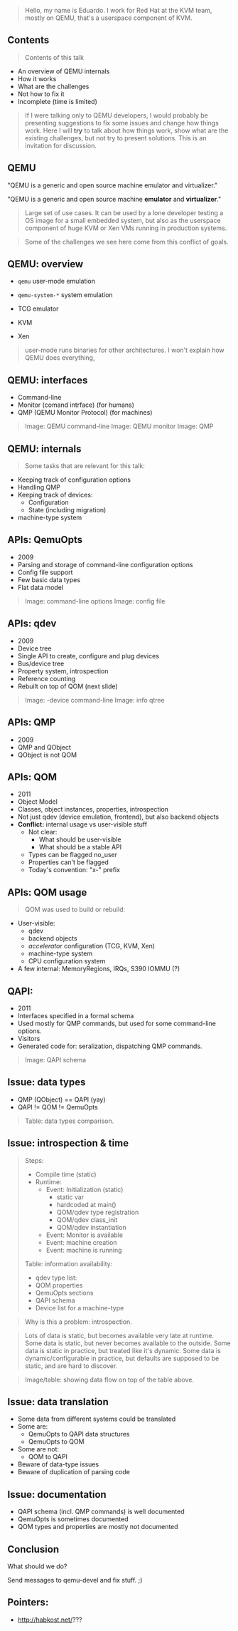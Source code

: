
> Hello, my name is Eduardo. I work for Red Hat at the KVM team,
> mostly on QEMU, that's a userspace component of KVM.

## Contents

> Contents of this talk

* An overview of QEMU internals
* How it works
* What are the challenges
* Not how to fix it
* Incomplete (time is limited)

> If I were talking only to QEMU developers, I would probably
> be presenting suggestions to fix some issues and change how things
> work.
> Here I will **try** to talk about how things work, show what
> are the existing challenges, but not try to present solutions.
> This is an invitation for discussion.

## QEMU

"QEMU is a generic and open source machine emulator and virtualizer."

"QEMU is a generic and open source machine **emulator** and **virtualizer**."

> Large set of use cases. It can be used by a lone developer testing
> a OS image for a small embedded system, but also as the userspace
> component of huge KVM or Xen VMs running in production systems.

> Some of the challenges we see here come from this conflict
> of goals.

## QEMU: overview

* `qemu` user-mode emulation
* `qemu-system-*` system emulation

* TCG emulator
* KVM
* Xen

> user-mode runs binaries for other architectures.
> I won't explain how QEMU does everything, 

## QEMU: interfaces

* Command-line
* Monitor (comand intrface) (for humans)
* QMP (QEMU Monitor Protocol) (for machines)

> Image: QEMU command-line
> Image: QEMU monitor
> Image: QMP

## QEMU: internals

> Some tasks that are relevant for this talk:

* Keeping track of configuration options
* Handling QMP
* Keeping track of devices:
  * Configuration
  * State (including migration)
* machine-type system

## APIs: QemuOpts

* 2009
* Parsing and storage of command-line configuration options
* Config file support
* Few basic data types
* Flat data model

> Image: command-line options
> Image: config file

## APIs: qdev

* 2009
* Device tree
* Single API to create, configure and plug devices
* Bus/device tree
* Property system, introspection
* Reference counting
* Rebuilt on top of QOM (next slide)

> Image: -device command-line
> Image: info qtree

## APIs: QMP

* 2009
* QMP and QObject
* QObject is not QOM

## APIs: QOM

* 2011
* Object Model
* Classes, object instances, properties, introspection
* Not just qdev (device emulation, frontend), but also backend
  objects
* **Conflict:** internal usage vs user-visible stuff
  * Not clear:
    * What should be user-visible
    * What should be a stable API
  * Types can be flagged no_user
  * Properties can't be flagged
  * Today's convention: "x-" prefix

## APIs: QOM usage

> QOM was used to build or rebuild:

* User-visible:
  * qdev
  * backend objects
  * *accelerator* configuration (TCG, KVM, Xen)
  * machine-type system
  * CPU configuration system
* A few internal: MemoryRegions, IRQs, S390 IOMMU (?)

## QAPI:

* 2011
* Interfaces specified in a formal schema
* Used mostly for QMP commands, but used for some command-line
  options.
* Visitors
* Generated code for: seralization, dispatching QMP commands.

> Image: QAPI schema

## Issue: data types

* QMP (QObject) == QAPI (yay)
* QAPI != QOM != QemuOpts

> Table: data types comparison.


## Issue: introspection & time

> Steps:
> 
> * Compile time (static)
> * Runtime:
>   * Event: Initialization (static)
>     * static var
>     * hardcoded at main()
>     * QOM/qdev type registration
>     * QOM/qdev class_init
>     * QOM/qdev instantiation
>   * Event: Monitor is available
>   * Event: machine creation
>   * Event: machine is running
> 
> Table: information availability:
> * qdev type list: 
> * QOM properties
> * QemuOpts sections
> * QAPI schema
> * Device list for a machine-type

> Why is this a problem: introspection.

> Lots of data is static, but becomes available very late at runtime.
> Some data is static, but never becomes available to the outside.
> Some data is static in practice, but treated like it's dynamic.
> Some data is dynamic/configurable in practice, but defaults are supposed to be static, and are hard to discover.

> Image/table: showing data flow on top of the table above.


## Issue: data translation

* Some data from different systems could be translated
* Some are:
  * QemuOpts to QAPI data structures
  * QemuOpts to QOM
* Some are not:
  * QOM to QAPI
* Beware of data-type issues
* Beware of duplication of parsing code


## Issue: documentation

* QAPI schema (incl. QMP commands) is well documented
* QemuOpts is sometimes documented
* QOM types and properties are mostly not documented


## Conclusion

What should we do?

Send messages to qemu-devel and fix stuff.  ;)


## Pointers:

* http://habkost.net/???
